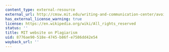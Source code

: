 ```yaml
---
content_type: external-resource
external_url: http://cmsw.mit.edu/writing-and-communication-center/avoiding-plagiarism/
has_external_license_warning: true
license: https://en.wikipedia.org/wiki/All_rights_reserved
status: ''
title: MIT website on Plagiarism
uid: 8776ae90-518e-4745-b86f-e7586dd42e54
wayback_url: ''
---
```

